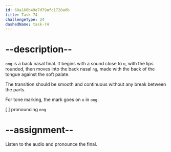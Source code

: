 ```yaml
---
id: 68a166b49e7d79afc1728a0b
title: Task 74
challengeType: 24
dashedName: task-74
---
```


<!--SPEAKING-->

<!-- (Audio) A: ong -->

# --description--

`ong` is a back nasal final. It begins with a sound close to `u`, with the lips rounded, then moves into the back nasal `ng`, made with the back of the tongue against the soft palate.

The transition should be smooth and continuous without any break between the parts.

For tone marking, the mark goes on `o` in `ong`.

[ ] pronouncing `ong`

# --assignment--

Listen to the audio and pronounce the final.
